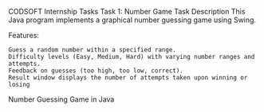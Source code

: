 CODSOFT Internship Tasks
Task 1: Number Game
Task Description
This Java program implements a graphical number guessing game using Swing.

Features:

    Guess a random number within a specified range.
    Difficulty levels (Easy, Medium, Hard) with varying number ranges and attempts.
    Feedback on guesses (too high, too low, correct).
    Result window displays the number of attempts taken upon winning or losing       
Number Guessing Game in Java
